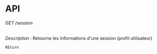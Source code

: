 # API

###### GET /session

*Description* : Retourne les informations d'une session (profil utilisateur)

```
REturn
```
